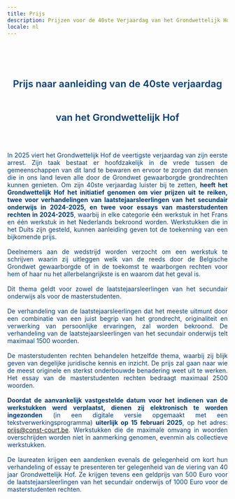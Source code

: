 ```yaml
---
title: Prijs
description: Prijzen voor de 40ste Verjaardag van het Grondwettelijk Hof
locale: nl
---
```

<br><br>

<p id="prize-content-title">Prijs naar aanleiding van de 40ste verjaardag van het Grondwettelijk Hof</p>

<br>

<p class="prize-content-text prize-content-text-wide" id="prize-content-text-1">In 2025 viert het Grondwettelijk Hof de veertigste verjaardag van zijn eerste arrest. Zijn taak bestaat er hoofdzakelijk in de vrede tussen de gemeenschappen van dit land te bewaren en ervoor te zorgen dat mensen die in ons land leven alle door de Grondwet gewaarborgde grondrechten kunnen genieten. Om zijn 40ste verjaardag luister bij te zetten, <b>heeft het Grondwettelijk Hof het initiatief genomen om vier prijzen uit te reiken, twee voor verhandelingen van laatstejaarsleerlingen van het secundair onderwijs in 2024-2025, en twee voor essays van masterstudenten rechten in 2024-2025</b>, waarbij in elke categorie één werkstuk in het Frans en één werkstuk in het Nederlands bekroond worden. Werkstukken die in het Duits zijn gesteld, kunnen aanleiding geven tot de toekenning van een bijkomende prijs.</p>

<br>

<p class="prize-content-text prize-content-text-wide" id="prize-content-text-2">Deelnemers aan de wedstrijd worden verzocht om een werkstuk te schrijven waarin zij uitleggen welk van de reeds door de Belgische Grondwet gewaarborgde of in de toekomst te waarborgen rechten voor hem of haar nu het allerbelangrijkste is en waarom dat het geval is.</p>

<br>

<p class="prize-content-text prize-content-text-wide" id="prize-content-text-3">Dit thema geldt voor zowel de laatstejaarsleerlingen van het secundair onderwijs als voor de masterstudenten.</p>

<br>

<p class="prize-content-text prize-content-text-wide" id="prize-content-text-4">De verhandeling van de laatstejaarsleerlingen dat het meeste uitmunt door een combinatie van een juist begrip van het grondrecht, originaliteit en verwerking van persoonlijke ervaringen, zal worden bekroond. De verhandeling van de laatstejaarsleerlingen van het secundair onderwijs telt maximaal 1500 woorden.</p>

<br>

<p class="prize-content-text prize-content-text-wide" id="prize-content-text-5">De masterstudenten rechten behandelen hetzelfde thema, waarbij zij blijk geven van degelijke juridische kennis en inzicht. De prijs zal gaan naar wie de meest originele en sterkst onderbouwde benadering weet uit te werken. Het essay van de masterstudenten rechten bedraagt maximaal 2500 woorden.</p>

<br>

<p class="prize-content-text prize-content-text-wide" id="prize-content-text-6"><b>Doordat de aanvankelijk vastgestelde datum voor het indienen van de werkstukken werd verplaatst, dienen zij elektronisch te worden ingezonden</b> (in een digitale versie opgemaakt met een tekstverwerkingsprogramma) <b>uiterlijk op 15 februari 2025</b>, op het adres: <a href="mailto:prijs@const-court.be">prijs@const-court.be</a>. Werkstukken die de maximale omvang in woorden overschrijden worden niet in aanmerking genomen, evenmin als collectieve werkstukken.</p>

<br>

<!-- E-mailadres voor het indienen van de teksten: [prijs@const-court.be](mailto:prijs%40const-court.be).-->

<p class="prize-content-text prize-content-text-wide" id="prize-content-text-7">De laureaten krijgen een aandenken evenals de gelegenheid om kort hun verhandeling of essay te presenteren ter gelegenheid van de viering van 40 jaar Grondwettelijk Hof. Ze krijgen tevens een geldprijs van 500 Euro voor de laatstejaarsleerlingen van het secundair onderwijs of 1000 Euro voor de masterstudenten rechten.</p>

<br>

<style scoped>

.v-main__wrap {
    /* background-color: blue; */
}

#prize-content-img-court {
    max-width: 50%;
    margin: 10px auto;
}
#prize-content-img-flyer {
    max-width: 40%;
    /*
    float: right;
    margin: 70px 25px 50px 70px;
    */
    float: left;
    margin: 70px 70px 50px 25px;

}
#prize-content-img-deco {
    max-width: 15%;
    margin: 15px auto;
    opacity: .2;
}

#prize-content-title {
    display: block;
    text-align: center;
    line-height: 3.5;
    font-size: 22px;
    font-weight: 600;
    color: #043c72;
}

.prize-content-text {
    display: block;
    overflow: hidden;
    text-align: justify;
    color: #043c72;
    margin: auto !important;
    margin-bottom: 0 !important;
}
.prize-content-text-wide {
    width: 75%;
}
.prize-content-text-short {
    width: 40%;
}

@media screen and (max-width: 1250px) {
    #prize-content-img-flyer {
        float: none;
        max-width: 65%;
        margin: 25px 50px auto;
    }
    .prize-content-text {
        width: 100%;
    }
}

</style>
